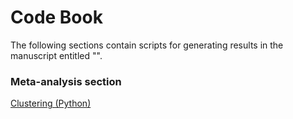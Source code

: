 # Code Book

The following sections contain scripts for generating results in the manuscript entitled "".

### Meta-analysis section
[Clustering (Python) ](Metanalysis/Clustering_&_Feature_Analysis.md)
